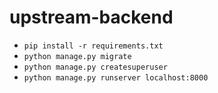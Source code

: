# upstream-backend

* `pip install -r requirements.txt`
* `python manage.py migrate`
* `python manage.py createsuperuser`
* `python manage.py runserver localhost:8000`
